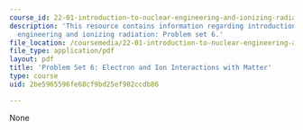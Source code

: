 ```yaml
---
course_id: 22-01-introduction-to-nuclear-engineering-and-ionizing-radiation-fall-2016
description: 'This resource contains information regarding introduction to nuclear
  engineering and ionizing radiation: Problem set 6.'
file_location: /coursemedia/22-01-introduction-to-nuclear-engineering-and-ionizing-radiation-fall-2016/2be5965596fe68cf9bd25ef982ccdb86_MIT22_01F16_ProblemSet6.pdf
file_type: application/pdf
layout: pdf
title: 'Problem Set 6: Electron and Ion Interactions with Matter'
type: course
uid: 2be5965596fe68cf9bd25ef982ccdb86

---
```

None